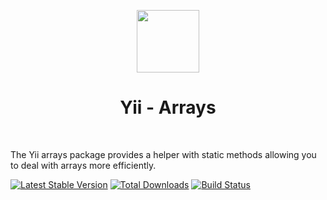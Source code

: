<p align="center">
    <a href="https://github.com/yiisoft" target="_blank">
        <img src="https://avatars0.githubusercontent.com/u/993323" height="100px">
    </a>
    <h1 align="center">Yii - Arrays</h1>
    <br>
</p>

The Yii arrays package provides a helper with static methods allowing you to deal with arrays more efficiently.

[![Latest Stable Version](https://poser.pugx.org/yiisoft/arrays/v/stable.png)](https://packagist.org/packages/yiisoft/arrays)
[![Total Downloads](https://poser.pugx.org/yiisoft/arrays/downloads.png)](https://packagist.org/packages/yiisoft/arrays)
[![Build Status](https://travis-ci.com/yiisoft/arrays.svg?branch=master)](https://travis-ci.com/yiisoft/arrays)

